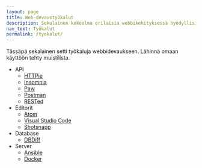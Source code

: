 ```yaml
---
layout: page
title: Web-devaustyökalut
description: Sekalainen kokoelma erilaisia webbikehityksessä hyödyllisiä työkaluja. Kaikki eivät ole päivittäisessä käytössä.
nav_text: Työkalut
permalink: /tyokalut/
---
```


Tässäpä sekalainen setti työkaluja webbidevaukseen. Lähinnä omaan käyttöön tehty muistilista.

- API
  - [HTTPie](https://httpie.org/)
  - [Insomnia](https://insomnia.rest/)
  - [Paw](https://paw.cloud/)
  - [Postman](https://www.getpostman.com/)
  - [RESTed](https://itunes.apple.com/us/app/rested-simple-http-requests/id421879749?mt=12)
- Editorit
  - [Atom](https://atom.io/)
  - [Visual Studio Code](https://code.visualstudio.com/)
  - [Shotsnapp](https://shotsnapp.com/)
- Database
  - [DBDiff](https://dbdiff.github.io/DBDiff/)
- Server
  - [Ansible](https://www.ansible.com/)
  - [Docker](https://www.docker.com/)
